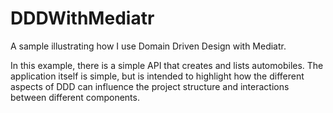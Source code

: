 # DDDWithMediatr
A sample illustrating how I use Domain Driven Design with Mediatr.

In this example, there is a simple API that creates and lists automobiles. The application itself is simple, but is intended to highlight how the different aspects of DDD can influence the project structure and interactions between different components.

